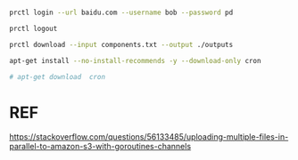 

```bash

prctl login --url baidu.com --username bob --password pd
```

```bash
prctl logout

```


```bash
prctl download --input components.txt --output ./outputs 
```

```bash
apt-get install --no-install-recommends -y --download-only cron

# apt-get download  cron
```

# REF
https://stackoverflow.com/questions/56133485/uploading-multiple-files-in-parallel-to-amazon-s3-with-goroutines-channels
